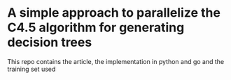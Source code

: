 # A simple approach to parallelize the C4.5 algorithm for generating decision trees

This repo contains the article, the implementation in python and go and the training set used

